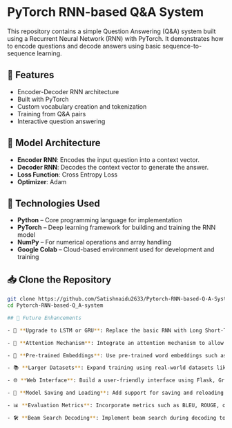 # PyTorch RNN-based Q&A System

This repository contains a simple Question Answering (Q&A) system built using a Recurrent Neural Network (RNN) with PyTorch. It demonstrates how to encode questions and decode answers using basic sequence-to-sequence learning.

## 🚀 Features

- Encoder-Decoder RNN architecture
- Built with PyTorch
- Custom vocabulary creation and tokenization
- Training from Q&A pairs
- Interactive question answering

## 🧠 Model Architecture

- **Encoder RNN**: Encodes the input question into a context vector.
- **Decoder RNN**: Decodes the context vector to generate the answer.
- **Loss Function**: Cross Entropy Loss
- **Optimizer**: Adam

## 🧰 Technologies Used

- **Python** – Core programming language for implementation
- **PyTorch** – Deep learning framework for building and training the RNN model
- **NumPy** – For numerical operations and array handling
- **Google Colab** – Cloud-based environment used for development and training

## 📥 Clone the Repository

```bash
git clone https://github.com/Satishnaidu2633/Pytorch-RNN-based-Q-A-System
cd Pytorch-RNN-based-Q_A-system

## 🔧 Future Enhancements

- 🔁 **Upgrade to LSTM or GRU**: Replace the basic RNN with Long Short-Term Memory (LSTM) or Gated Recurrent Unit (GRU) models to better handle long-term dependencies in sequences.

- 🎯 **Attention Mechanism**: Integrate an attention mechanism to allow the decoder to focus on specific parts of the input sequence, improving answer quality.

- 🧠 **Pre-trained Embeddings**: Use pre-trained word embeddings such as GloVe or Word2Vec for more meaningful word representations.

- 📚 **Larger Datasets**: Expand training using real-world datasets like SQuAD, Natural Questions, or other domain-specific corpora to improve robustness.

- 🌐 **Web Interface**: Build a user-friendly interface using Flask, Gradio, or Streamlit for interactive usage.

- 💾 **Model Saving and Loading**: Add support for saving and reloading trained models to avoid retraining from scratch.

- 📊 **Evaluation Metrics**: Incorporate metrics such as BLEU, ROUGE, or F1-score to quantitatively evaluate model performance.

- 🛠️ **Beam Search Decoding**: Implement beam search during decoding to improve the fluency and relevance of generated answers.



